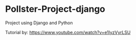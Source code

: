 # Pollster-Project-django
 Project using Django and Python

Tutorial by: https://www.youtube.com/watch?v=e1IyzVyrLSU
